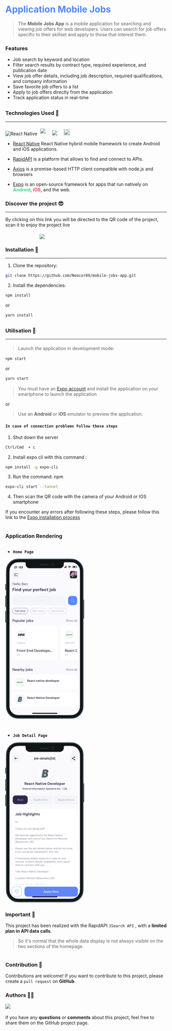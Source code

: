 # <span style="color: #5486ff;">**Application Mobile Jobs**</span>

> The **Mobile Jobs App** is a mobile application for searching and viewing job offers for web developers. Users can search for job offers specific to their skillset and apply to those that interest them.

<div style="margin-top: 25px;"></div>

<div style="margin-top: 10px;"></div>

### **Features**

- Job search by keyword and location
- Filter search results by contract type, required experience, and publication date
- View job offer details, including job description, required qualifications, and company information
- Save favorite job offers to a list
- Apply to job offers directly from the application
- Track application status in real-time

<div style="margin-top: 30px;"></div>

### **Technologies Used** 🤖

---

<div style="margin-top: 20px;"></div>

![React Native](https://img.shields.io/badge/react_native-%2320232a.svg?style=for-the-badge&logo=react&logoColor=%2361DAFB)
<img style="width: 90px; margin-bottom: 6px; margin-left: 5px;" src="https://axios-http.com/assets/logo.svg" />
<img style="width: 90px; margin-left: 17px;" src="https://rapidapi.com/static-assets/default/dark-logo-78e48dc1-ca3f-4d67-a6f5-74032f439c8b.svg" />
<img style="width: 20px; height: 20px; margin-left: 17px;" src="https://res.cloudinary.com/dwoifuutn/image/upload/v1680791231/expo-logo_i84gbk.png" />

<div style="margin-top: 10px;"></div>

- [React Native]("https://reactnative.dev/") React Native hybrid mobile framework to create Android and iOS applications.

- [RapidAPI]("https://rapidapi.com/hub") is a platform that allows to find and connect to APIs.

- [Axios]("https://axios-http.com/") is a promise-based HTTP client compatible with node.js and browsers

- [Expo]("https://expo.dev/") is an open-source framework for apps that run natively on <a style="color: #3dda84; font-weight: bold;text-decoration: none;"  href="https://www.android.com/">Android</a>, <a style="color: #f63e54; font-weight: bold; text-decoration: none;" href="https://www.apple.com/fr/ios/ios-16/">iOS</a>, and the web.

<div style="margin-top: 25px;"></div>

### **Discover the project 😎**

---

By clicking on this link you will be directed to the QR code of the project, scan it to enjoy the project live
<a href="https://expo.dev/@bendevweb/jobs-mobile-app?serviceType=classic&distrribution=expo-go">
<img src="https://res.cloudinary.com/dwoifuutn/image/upload/v1682453848/image-projects_kidtyy.png" style="width: 290px; display: block; margin: 20px auto 0 auto;" />
</a>

<!--
https://res.cloudinary.com/dwoifuutn/image/upload/v1674552363/blog-banner_ovjyfb.png
-->

### **Installation 🚀**

---

<div style="margin-top: 10px;"></div>

1. Clone the repository:

```sh
git clone https://github.com/Neocor89/mobile-jobs-app.git
```

<div style="margin-top: 10px;"></div>

2. Install the dependencies:

```sh
npm install
```

or

```sh
yarn install
```

<div style="margin-top: 30px;"></div>

### **Utilisation 👷**

---

<div style="margin-top: 20px;"></div>

> Launch the application in development mode:

<div style="margin-top: 15px;"></div>

```sh
npm start
```

or

```sh
yarn start
```

<div style="margin-top: 15px;"></div>

> You must have an [Expo account]("https://expo.dev/") and install the application on your smartphone to launch the application

or

> Use an **Android** or **iOS** emulator to preview the application.

<div style="margin-top: 20px;"></div>

#### `In case of connection problems Follow these steps`

<div style="margin-top: 10px;"></div>

1. Shut down the server

```sh
Ctrl/Cmd  + c
```

<div style="margin-top: 10px;"></div>

2. Install expo cli with this command :

```sh
npm install -g expo-cli
```

<div style="margin-top: 10px;"></div>

3. Run the command: npm

```sh
expo-cli start --tunnel
```

4. Then scan the QR code with the camera of your Android or IOS smartphone

If you encounter any errors after following these steps, please follow this link to the [Expo installation process]("https://docs.expo.dev/get-started/create-a-new-app/")

#

### **Application Rendering**

<div style="margin-top: 30px;"></div>

- **`Home Page`**

<img src="assets/images/iphone-readme-homePage.png" style="height: 500px"/>

<div style="margin-top: 40px;"></div>

- **`Job Detail Page`**

<img src="assets/images/iphone-readme-jobDetals-page.png" style="height: 500px"/>

<div style="margin-top: 25px;"></div>

### **Important** 🚨

<div style="margin-top: 10px;"></div>

This project has been realized with the RapidAPI `JSearch API` , with a **limited plan in API data calls**.

<div style="margin-top: 10px;"></div>

> So it's normal that the whole data display is not always visible on the two sections of the homepage.

<div style="margin-top: 10px;"></div>

#

<div style="margin-top: 15px;"></div>

### **Contribution** 🤝

Contributions are welcome! If you want to contribute to this project, please create a `pull request` on **GitHub**.

<div style="margin-top: 25px;"></div>

### **Authors** 👨‍💻

<div style="margin-top: 15px;"></div>

<img style="object-fit: cover;" src="https://res.cloudinary.com/dwoifuutn/image/upload/v1674552363/blog-banner_ovjyfb.png" />

<div style="margin-top: 15px;"></div>

If you have any **questions** or **comments** about this project, feel free to share them on the GitHub project page.

